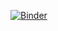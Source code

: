 [![Binder](https://mybinder.org/badge_logo.svg)](https://mybinder.org/v2/gh/StephanieYangNi/binder_exercise/HEAD)
